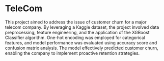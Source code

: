 # TeleCom
This project aimed to address the issue of customer churn for a major telecom company. By leveraging a Kaggle dataset, the project involved data preprocessing, feature engineering, and the application of the XGBoost Classifier algorithm. One-hot encoding was employed for categorical features, and model performance was evaluated using accuracy score and confusion matrix analysis. The model effectively predicted customer churn, enabling the company to implement proactive retention strategies.
